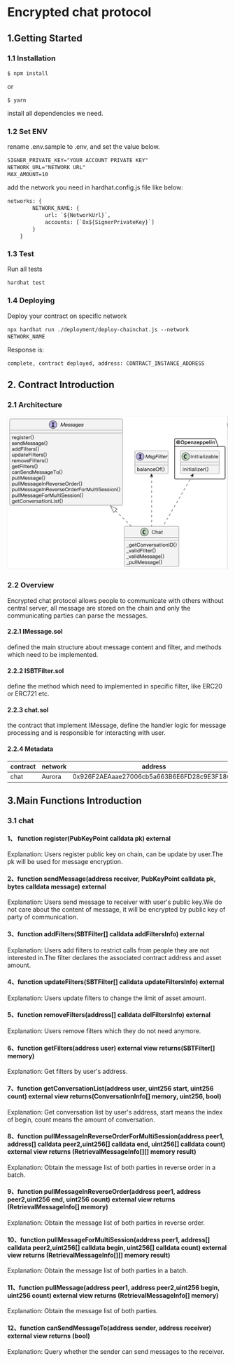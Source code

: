 
# Encrypted chat protocol

## 1.Getting Started

### 1.1 Installation
```
$ npm install 
```
or
```
$ yarn
```
install all dependencies we need.

### 1.2 Set ENV

rename .env.sample to .env, and set the value below.
```
SIGNER_PRIVATE_KEY="YOUR ACCOUNT PRIVATE KEY"
NETWORK_URL="NETWORK URL"
MAX_AMOUNT=10
```

add the network you need in hardhat.config.js file like below:
```
networks: {
        NETWORK_NAME: {
            url: `${NetworkUrl}`,
            accounts: [`0x${SignerPrivateKey}`]
        }
    }
```

### 1.3 Test

Run all tests
```
hardhat test
```

### 1.4 Deploying
Deploy your contract on specific network
```
npx hardhat run ./deployment/deploy-chainchat.js --network NETWORK_NAME
```
Response is:
```
complete, contract deployed, address: CONTRACT_INSTANCE_ADDRESS
```


## 2. Contract Introduction

### 2.1 Architecture
![avatar](./asset/architectureContract.png)

### 2.2 Overview
Encrypted chat protocol allows people to communicate with others without central server, all message are stored on the chain and only the communicating parties can parse the messages.

#### 2.2.1 IMessage.sol
defined the main structure about message content and filter, and methods which need to be implemented.

#### 2.2.2 ISBTFilter.sol
define the method which need to implemented in specific filter, like ERC20 or ERC721 etc.

#### 2.2.3 chat.sol
the contract that implement IMessage, define the handler logic for message processing and is responsible for interacting with user.

#### 2.2.4 Metadata


| contract |  network | address
|------ | ------ | -----
| chat | Aurora | 0x926F2AEAaae27006cb5a663B6E6FD28c9E3F186C

## 3.Main Functions Introduction

### 3.1 chat
#### 1、 function register(PubKeyPoint calldata pk) external
Explanation: Users register public key on chain, can be update by user.The pk will be used for message encryption.

#### 2、function sendMessage(address receiver, PubKeyPoint calldata pk, bytes calldata message) external
Explanation: Users send message to receiver with user's public key.We do not care about the content of message, it will be encrypted by public key of party of communication.

#### 3、function addFilters(SBTFilter[] calldata addFiltersInfo) external
Explanation: Users add filters to restrict calls from people they are not interested in.The filter declares the associated contract address and asset amount.

#### 4、function updateFilters(SBTFilter[] calldata updateFiltersInfo) external
Explanation: Users update filters to change the limit of asset amount.

#### 5、function removeFilters(address[] calldata delFiltersInfo) external
Explanation: Users remove filters which they do not need anymore.

#### 6、function getFilters(address user) external view returns(SBTFilter[] memory)
Explanation: Get filters by user's address.

#### 7、function getConversationList(address user, uint256 start, uint256 count) external view returns(ConversationInfo[] memory, uint256, bool)
Explanation: Get conversation list by user's address, start means the index of begin, count means the amount of conversation.

#### 8、function pullMessageInReverseOrderForMultiSession(address peer1, address[] calldata peer2,uint256[] calldata end, uint256[] calldata count) external view returns (RetrievalMessageInfo[][] memory result)
Explanation: Obtain the message list of both parties in reverse order in a batch.

#### 9、function pullMessageInReverseOrder(address peer1, address peer2,uint256 end, uint256 count) external view returns (RetrievalMessageInfo[] memory)
Explanation: Obtain the message list of both parties in reverse order.

#### 10、function pullMessageForMultiSession(address peer1, address[] calldata peer2,uint256[] calldata begin, uint256[] calldata count) external view returns (RetrievalMessageInfo[][] memory result)
Explanation: Obtain the message list of both parties in a batch.

#### 11、function pullMessage(address peer1, address peer2,uint256 begin, uint256 count) external view returns (RetrievalMessageInfo[] memory)
Explanation: Obtain the message list of both parties.

#### 12、function canSendMessageTo(address sender, address receiver) external view returns (bool)
Explanation: Query whether the sender can send messages to the receiver.